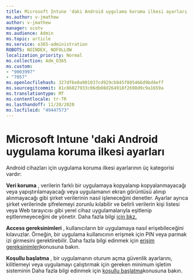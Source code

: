 ```yaml
---
title: Microsoft Intune 'daki Android uygulama koruma ilkesi ayarları
ms.author: v-jmathew
author: v-jmathew
manager: scotv
ms.audience: Admin
ms.topic: article
ms.service: o365-administration
ROBOTS: NOINDEX, NOFOLLOW
localization_priority: Normal
ms.collection: Adm_O365
ms.custom:
- "9003997"
- "7057"
ms.openlocfilehash: 327df6e0a901037cd929cb845f805466d9bd4eff
ms.sourcegitcommit: 81c86027933c06db08d264918f2698d9c9a1659a
ms.translationtype: MT
ms.contentlocale: tr-TR
ms.lasthandoff: 11/20/2020
ms.locfileid: "49447573"
---
```

# <a name="android-app-protection-policy-settings-in-microsoft-intune"></a>Microsoft Intune 'daki Android uygulama koruma ilkesi ayarları

Android cihazları için uygulama koruma ilkesi ayarlarının üç kategorisi vardır:

**Veri koruma** , verilerin farklı bir uygulamaya kopyalanıp kopyalanmayacağı veya yapıştırılamayacağı veya uygulamanın ekran görüntüsü alınıp alınmayacağı gibi şirket verilerinin nasıl işleneceğini denetler. Ayarlar ayrıca şirket verilerinde şifrelemeyi zorunlu kılabilir ve belirli verilerin kişi listesi veya Web tarayıcısı gibi yerel cihaz uygulamalarıyla eşitlenip eşitlenmeyeceğini de yönetir. Daha fazla bilgi [için bkz.](https://go.microsoft.com/fwlink/?linkid=2135259)

**Access gereksinimleri** , kullanıcıların bir uygulamaya nasıl erişebileceğini kılavuzlar. Örneğin, bir uygulama kullanıcının erişmek için PIN veya parmak izi girmesini gerektirebilir. Daha fazla bilgi edinmek için [erişim gereksinimleri](https://go.microsoft.com/fwlink/?linkid=2135260)konusuna bakın.

**Koşullu başlatma** , bir uygulamanın oturum açma güvenlik ayarlarını, kilitlemeyi veya uygulamayı çalıştırmak için gereken minimum işletim sisteminin Daha fazla bilgi edinmek için [koşullu başlatma](https://go.microsoft.com/fwlink/?linkid=2135507)konusuna bakın.
